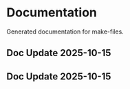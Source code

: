 # Documentation

Generated documentation for make-files.

## Doc Update 2025-10-15

## Doc Update 2025-10-15
